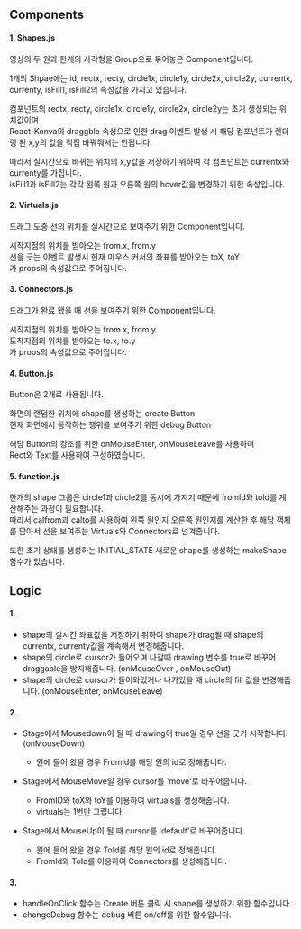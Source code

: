 ## **Components**
  
#### 1. Shapes.js
영상의 두 원과 한개의 사각형을 Group으로 묶어놓은 Component입니다.  
  
1개의 Shpae에는 id, rectx, recty, circle1x, circle1y, circle2x, circle2y, currentx, currenty, isFill1, isFill2의 속성값을 가지고 있습니다.  
  
컴포넌트의 rectx, recty, circle1x, circle1y, circle2x, circle2y는 초기 생성되는 위치값이며  
React-Konva의 draggble 속성으로 인한 drag 이벤트 발생 시 해당 컴포넌트가 렌더링 된 x,y의 값을 직접 바꿔줘서는 안됩니다.  
  
따라서 실시간으로 바뀌는 위치의 x,y값을 저장하기 위하여 각 컴포넌트는 currentx와 currenty를 가집니다.  
isFill1과 isFill2는 각각 왼쪽 원과 오른쪽 원의 hover값을 변경하기 위한 속성입니다.  
  
#### 2. Virtuals.js
드래그 도중 선의 위치를 실시간으로 보여주기 위한 Component입니다.  
  
시작지점의 위치를 받아오는 from.x, from.y  
선을 긋는 이벤트 발생시 현재 마우스 커서의 좌표를 받아오는 toX, toY  
가 props의 속성값으로 주어집니다.  
  
#### 3. Connectors.js
드래그가 완료 됐을 때 선을 보여주기 위한 Component입니다.  
  
시작지점의 위치를 받아오는 from.x, from.y  
도착지점의 위치를 받아오는 to.x, to.y  
가 props의 속성값으로 주어집니다.  
  
#### 4. Button.js
Button은 2개로 사용됩니다.  
  
화면의 랜덤한 위치에 shape를 생성하는 create Button  
현재 화면에서 동작하는 행위를 보여주기 위한 debug Button  
  
해당 Button의 강조를 위한 onMouseEnter, onMouseLeave를 사용하며  
Rect와 Text를 사용하여 구성하였습니다.  
  
#### 5. function.js
한개의 shape 그룹은 circle1과 circle2를 동시에 가지기 때문에 fromId와 toId를 계산해주는 과정이 필요합니다.  
따라서 calfrom과 calto를 사용하여 왼쪽 원인지 오른쪽 원인지를 계산한 후 해당 객체를 담아서 선을 보여주는 Virtuals와 Connectors로 넘겨줍니다.  
  
또한 초기 상태를 생성하는 INITIAL_STATE 새로운 shape를 생성하는 makeShape 함수가 있습니다.  
  
    
      
        
## **Logic**
  
#### 1.
- shape의 실시간 좌표값을 저장하기 위하여 shape가 drag될 때 shape의 currentx, currenty값을 계속해서 변경해줍니다.  
- shape의 circle로 cursor가 들어오며 나갈때 drawing 변수를 true로 바꾸어 draggable을 방지해줍니다. (onMouseOver , onMouseOut)  
- shape의 circle로 cursor가 들어와있거나 나가있을 때 circle의 fill 값을 변경해줍니다. (onMouseEnter, onMouseLeave)  
  
#### 2.
- Stage에서 Mousedown이 될 때 drawing이 true일 경우 선을 긋기 시작합니다. (onMouseDown)  
  - 원에 들어 왔을 경우 FromId를 해당 원의 id로 정해줍니다.  
  
- Stage에서 MouseMove일 경우 cursor를 'move'로 바꾸어줍니다.  
  - FromID와 toX와 toY를 이용하여 virtuals를 생성해줍니다.  
  - virtuals는 1번만 그립니다.  
  
- Stage에서 MouseUp이 될 때 cursor를 'default'로 바꾸어줍니다.  
  - 원에 들어 왔을 경우 ToId를 해당 원의 id로 정해줍니다.  
  - FromId와 ToId를 이용하여 Connectors를 생성해줍니다.  
  
#### 3.
- handleOnClick 함수는 Create 버튼 클릭 시 shape를 생성하기 위한 함수입니다.  
- changeDebug 함수는 debug 버튼 on/off를 위한 함수입니다.  

